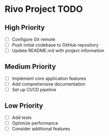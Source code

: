 # Rivo Project TODO

## High Priority
- [ ] Configure Git remote
- [ ] Push initial codebase to GitHub repository
- [ ] Update README.md with project information

## Medium Priority
- [ ] Implement core application features
- [ ] Add comprehensive documentation
- [ ] Set up CI/CD pipeline

## Low Priority
- [ ] Add tests
- [ ] Optimize performance
- [ ] Consider additional features 